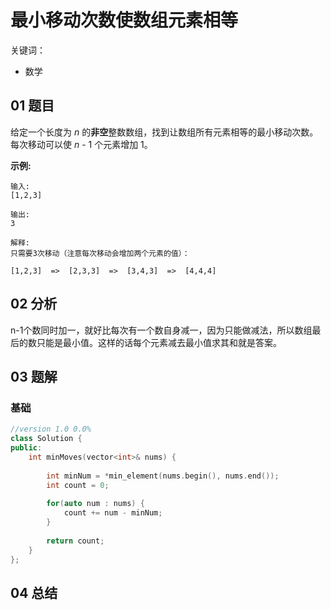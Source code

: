 # 最小移动次数使数组元素相等
关键词：

- 数学

## 01 题目

给定一个长度为 *n* 的**非空**整数数组，找到让数组所有元素相等的最小移动次数。每次移动可以使 *n* - 1 个元素增加 1。

**示例:**

```
输入:
[1,2,3]

输出:
3

解释:
只需要3次移动（注意每次移动会增加两个元素的值）：

[1,2,3]  =>  [2,3,3]  =>  [3,4,3]  =>  [4,4,4]
```

## 02 分析

n-1个数同时加一，就好比每次有一个数自身减一，因为只能做减法，所以数组最后的数只能是最小值。这样的话每个元素减去最小值求其和就是答案。

## 03 题解

### 基础 

```c++
//version 1.0 0.0%
class Solution {
public:
    int minMoves(vector<int>& nums) {
        
        int minNum = *min_element(nums.begin(), nums.end());
        int count = 0;
        
        for(auto num : nums) {
            count += num - minNum;
        }
        
        return count;
    }
};
```

## 04 总结

